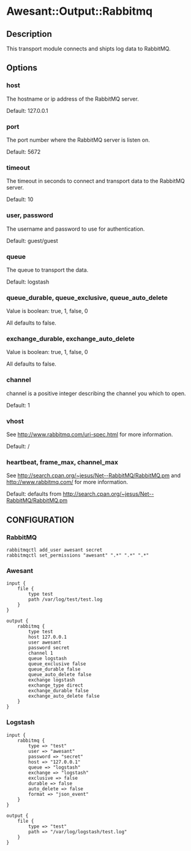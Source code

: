 # Awesant::Output::Rabbitmq

## Description

This transport module connects and shipts log data to RabbitMQ.

## Options

### host

The hostname or ip address of the RabbitMQ server.

Default: 127.0.0.1

### port

The port number where the RabbitMQ server is listen on.

Default: 5672

### timeout

The timeout in seconds to connect and transport data to the RabbitMQ server.

Default: 10

### user, password

The username and password to use for authentication.

Default: guest/guest

### queue

The queue to transport the data.

Default: logstash

### queue_durable, queue_exclusive, queue_auto_delete

Value is boolean: true, 1, false, 0

All defaults to false.

### exchange_durable, exchange_auto_delete

Value is boolean: true, 1, false, 0

All defaults to false.

### channel

channel is a positive integer describing the channel you which to open.

Default: 1

### vhost

See http://www.rabbitmq.com/uri-spec.html for more information.

Default: /

### heartbeat, frame_max, channel_max

See http://search.cpan.org/~jesus/Net--RabbitMQ/RabbitMQ.pm and
http://www.rabbitmq.com/ for more information.

Default: defaults from http://search.cpan.org/~jesus/Net--RabbitMQ/RabbitMQ.pm

## CONFIGURATION

### RabbitMQ

    rabbitmqctl add_user awesant secret
    rabbitmqctl set_permissions "awesant" ".*" ".*" ".*"

### Awesant

    input {
        file {
            type test
            path /var/log/test/test.log
        }
    }

    output {
        rabbitmq {
            type test
            host 127.0.0.1
            user awesant
            password secret
            channel 1
            queue logstash
            queue_exclusive false
            queue_durable false
            queue_auto_delete false
            exchange logstash
            exchange_type direct
            exchange_durable false
            exchange_auto_delete false
        }
    }

### Logstash

    input {
        rabbitmq {
            type => "test"
            user => "awesant"
            password => "secret"
            host => "127.0.0.1"
            queue => "logstash"
            exchange => "logstash"
            exclusive => false
            durable => false
            auto_delete => false
            format => "json_event"
        }
    }

    output {
        file {
            type => "test"
            path => "/var/log/logstash/test.log"
        }
    }

